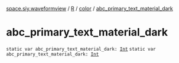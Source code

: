 [space.siy.waveformview](../../index.md) / [R](../index.md) / [color](index.md) / [abc_primary_text_material_dark](./abc_primary_text_material_dark.md)

# abc_primary_text_material_dark

`static var abc_primary_text_material_dark: `[`Int`](https://kotlinlang.org/api/latest/jvm/stdlib/kotlin/-int/index.html)
`static var abc_primary_text_material_dark: `[`Int`](https://kotlinlang.org/api/latest/jvm/stdlib/kotlin/-int/index.html)